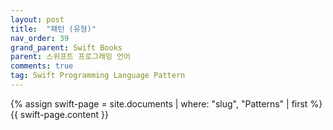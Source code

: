 ```yaml
---
layout: post
title:  "패턴 (유형)"
nav_order: 39
grand_parent: Swift Books
parent: 스위프트 프로그래밍 언어
comments: true
tag: Swift Programming Language Pattern
---
```


{% assign swift-page = site.documents | where: "slug", "Patterns" | first %}
{{ swift-page.content }}